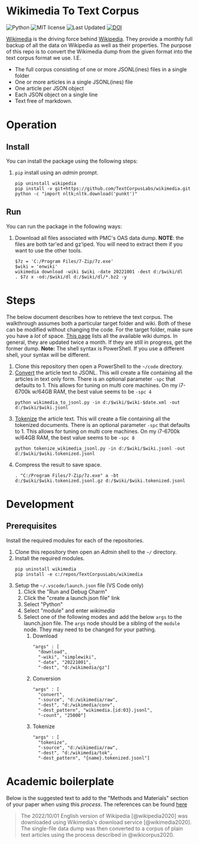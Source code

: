 # Wikimedia To Text Corpus

![Python](https://img.shields.io/badge/python-3.x-blue.svg)
![MIT license](https://img.shields.io/badge/License-MIT-green.svg)
![Last Updated](https://img.shields.io/badge/Last%20Updated-2022.10.12-success.svg)
[![DOI](https://zenodo.org/badge/DOI/10.5281/zenodo.3975690.svg)](https://doi.org/10.5281/zenodo.3975690)

[Wikimedia](https://www.wikimedia.org/) is the driving force behind [Wikipedia](https://www.wikipedia.org/).
They provide a monthly full backup of all the data on Wikipedia as well as their properties.
The purpose of this repo is to convert the Wikimedia dump from the given format into the text corpus format we use.
I.E.

* The full corpus consisting of one or more JSONL(ines) files in a single folder
* One or more articles in a single JSONL(ines) file
* One article per JSON object
* Each JSON object on a single line
* Text free of markdown.

# Operation

## Install

You can install the package using the following steps:

1. `pip` install using an _admin_ prompt.
   ```{ps1}
   pip uninstall wikipedia
   pip install -v git+https://github.com/TextCorpusLabs/wikimedia.git
   python -c "import nltk;nltk.download('punkt')"
   ```

## Run

You can run the package in the following ways:

1. Download all files associated with PMC's OAS data dump.
   **NOTE**: the files are both tar'ed and gz'iped.
   You will need to extract them if you want to use the other tools.
   ```{ps1}
   $7z = 'C:/Program Files/7-Zip/7z.exe'
   $wiki = 'enwiki'
   wikimedia download -wiki $wiki -date 20221001 -dest d:/$wiki/dl   
   . $7z x -od:/$wiki/dl d:/$wiki/dl/*.bz2 -y
   ``` 

# Steps

The below document describes how to retrieve the text corpus.
The walkthrough assumes both a particular target folder and wiki.
Both of these can be modified without changing the code.
For the target folder, make sure you have a _lot_ of space.
[This page](https://dumps.wikimedia.org/backup-index.html) lists all the available wiki dumps.
In general, they are updated twice a month.
If they are still in progress, get the former dump.
**Note:** The shell syntax is PowerShell.
If you use a different shell, your syntax will be different. 

1. Clone this repository then open a PowerShell to the `~/code` directory.
5. [Convert](./code/wikimedia_to_jsonl.py) the article text to JSONL.
   This will create a file containing all the articles in text only form.
   There is an optional parameter `-spc` that defaults to 1.
   This allows for tuning on multi core machines.
   On my i7-6700k w/64GB RAM, the best value seems to be `-spc 4`
   ```{ps1}
   python wikimedia_to_jsonl.py -in d:/$wiki/$wiki-$date.xml -out d:/$wiki/$wiki.jsonl
   ```
6. [Tokenize](./code/tokenize_wikimedia_jsonl.py) the article text.
   This will create a file containing all the tokenized documents.
   There is an optional parameter `-spc` that defaults to 1.
   This allows for tuning on multi core machines.
   On my i7-6700k w/64GB RAM, the best value seems to be `-spc 8`
   ```{ps1}
   python tokenize_wikimedia_jsonl.py -in d:/$wiki/$wiki.jsonl -out d:/$wiki/$wiki.tokenized.jsonl
   ```
7. Compress the result to save space.
   ```{ps1}
   . "C:/Program Files/7-Zip/7z.exe" a -bt d:/$wiki/$wiki.tokenized.jsonl.gz d:/$wiki/$wiki.tokenized.jsonl
   ```


# Development

## Prerequisites

Install the required modules for each of the repositories.

1. Clone this repository then open an _Admin_ shell to the `~/` directory.
2. Install the required modules.
   ```{shell}
   pip uninstall wikimedia
   pip install -e c:/repos/TextCorpusLabs/wikimedia
   ```
3. Setup the `~/.vscode/launch.json` file (VS Code only)
   1. Click the "Run and Debug Charm"
   2. Click the "create a launch.json file" link
   3. Select "Python"
   4. Select "module" and enter _wikimedia_
   5. Select one of the following modes and add the below `args` to the launch.json file.
      The `args` node should be a sibling of the `module` node.
      They may need to be changed for your pathing.
      1. Download
         ```{json}
         "args" : [
           "download",
           "-wiki", "simplewiki",
           "-date", "20221001",
           "-dest", "d:/wikimedia/gz"]
         ```
      2. Conversion
         ```{json}
         "args" : [
           "convert",
           "-source", "d:/wikimedia/raw",
           "-dest", "d:/wikimedia/conv",
           "-dest_pattern", "wikimedia.{id:03}.jsonl",
           "-count", "25000"]
         ```
      3. Tokenize
         ```{json}
         "args" : [
           "tokenize",
           "-source", "d:/wikimedia/raw",
           "-dest", "d:/wikimedia/tok",
           "-dest_pattern", "{name}.tokenized.jsonl"]
         ```


# Academic boilerplate

Below is the suggested text to add to the "Methods and Materials" section of your paper when using this _process_.
The references can be found [here](./references.bib)

> The 2022/10/01 English version of Wikipedia [@wikipedia2020] was downloaded using Wikimedia's download service [@wikimedia2020].
> The single-file data dump was then converted to a corpus of plain text articles using the process described in @wikicorpus2020.

